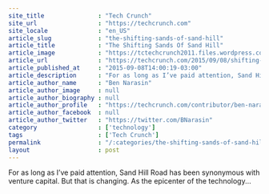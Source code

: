 ```yaml
---
site_title               : "Tech Crunch"
site_url                 : "https://techcrunch.com"
site_locale              : "en_US"
article_slug             : "the-shifting-sands-of-sand-hill"
article_title            : "The Shifting Sands Of Sand Hill"
article_image            : "https://tctechcrunch2011.files.wordpress.com/2015/06/buriedmoney.jpg?w=764&h=400&crop=1"
article_url              : "https://techcrunch.com/2015/09/08/shifting-sands-of-sand-hill/"
article_published_at     : "2015-09-08T14:00:19-03:00"
article_description      : "For as long as I’ve paid attention, Sand Hill Road has been synonymous with venture capital. But that is changing. As the epicenter of the technology..."
article_author_name      : "Ben Narasin"
article_author_image     : null
article_author_biography : null
article_author_profile   : "https://techcrunch.com/contributor/ben-narasin/"
article_author_facebook  : null
article_author_twitter   : "https://twitter.com/BNarasin"
category                 : ['technology']
tags                     : ['Tech Crunch']
permalink                : "/:categories/the-shifting-sands-of-sand-hill/"
layout                   : post
---
```


For as long as I’ve paid attention, Sand Hill Road has been synonymous with venture capital. But that is changing. As the epicenter of the technology...
